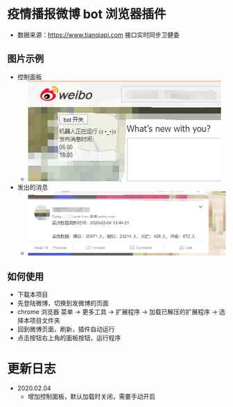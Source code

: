 # 疫情播报微博 bot 浏览器插件
+ 数据来源：https://www.tianqiapi.com 接口实时同步卫健委

## 图片示例
+ 控制面板
    + ![示例图片](./exm2.png)
+ 发出的消息
    + ![示例图片](./exm1.png)

## 如何使用
+ 下载本项目
+ 先登陆微博，切换到发微博的页面
+ chrome 浏览器 菜单 -> 更多工具 -> 扩展程序 -> 加载已解压的扩展程序 -> 选择本项目文件夹
+ 回到微博页面，刷新，插件自动运行
+ 点击按钮右上角的面板按钮，运行程序

# 更新日志
+ 2020.02.04
    + 增加控制面板，默认加载时关闭，需要手动开启
